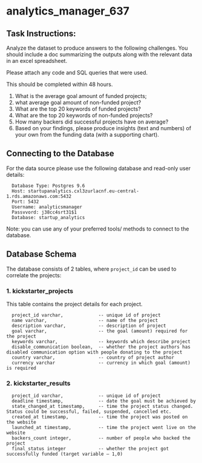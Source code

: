 # analytics_manager_637
 
## Task Instructions:

Analyze the dataset to produce answers to the following challenges. You should include a doc summarizing the outputs along with the relevant data in an excel spreadsheet.

Please attach any code and SQL queries that were used.

This should be completed within 48 hours.

1) What is the average goal amount of funded projects; 
2) what average goal amount of non-funded project? 
3) What are the top 20 keywords of funded projects?
3) What are the top 20 keywords of non-funded projects?
4) How many backers did successful projects have on average?  
5) Based on your findings, please produce insights (text and numbers) of your own from the funding data (with a supporting chart).


## Connecting to the Database

For the data source please use the following database and read-only user details:
```
  Database Type: Postgres 9.6
  Host: startupanalytics.cxl3zurlacnf.eu-central-1.rds.amazonaws.com:5432
  Port: 5432
  Username: analyticsmanager
  Passvvord: j38cc4srt31$1
  Database: startup_analytics
```

Note: you can use any of your preferred tools/ methods to connect to the database.

## Database Schema
The database consists of 2 tables, where `project_id` can be used to correlate the projects:

### 1. kickstarter_projects
This table contains the project details for each project.
```
  project_id varchar,             -- unique id of project
  name varchar,                   -- name of the project
  description varchar,            -- description of project
  goal varchar,                   -- the goal (amount) required for the project
  keywords varchar,               -- keywords which describe project
  disable_communication boolean,  -- whether the project authors has disabled communication option with people donating to the project
  country varchar,                -- country of project author
  currency varchar                -- currency in which goal (amount) is required
```

### 2. kickstarter_results
```
  project_id varchar,             -- unique id of project
  deadline timestamp,             -- date the goal must be achieved by
  state_changed_at timestamp,     -- time the project status changed. Status could be successful, failed, suspended, cancelled etc.
  created_at timestamp,           -- time the project was posted on the website
  launched_at timestamp,          -- time the project went live on the website
  backers_count integer,          -- number of people who backed the project
  final_status integer            -- whether the project got successfully funded (target variable – 1,0)
```